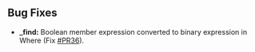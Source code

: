 ﻿## Bug Fixes
* **_find:** Boolean member expression converted to binary expression in Where (Fix [#PR36](https://github.com/matteobortolazzo/couchdb-net/pull/36)).
